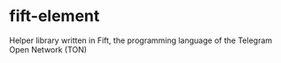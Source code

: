 # fift-element
Helper library written in Fift, the programming language of the Telegram Open Network (TON)

